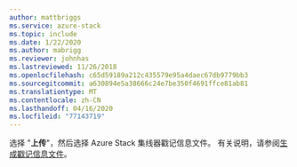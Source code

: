 ```yaml
---
author: mattbriggs
ms.service: azure-stack
ms.topic: include
ms.date: 1/22/2020
ms.author: mabrigg
ms.reviewer: johnhas
ms.lastreviewed: 11/26/2018
ms.openlocfilehash: c65d59189a212c435579e95a4daec67db9779bb3
ms.sourcegitcommit: a630894e5a38666c24e7be350f4691ffce81ab81
ms.translationtype: MT
ms.contentlocale: zh-CN
ms.lasthandoff: 04/16/2020
ms.locfileid: "77143719"
---
```

选择 "**上传**"，然后选择 Azure Stack 集线器戳记信息文件。 有关说明，请参阅[生成戳记信息文件](../azure-stack-vaas-parameters.md#generate-the-stamp-information-file)。